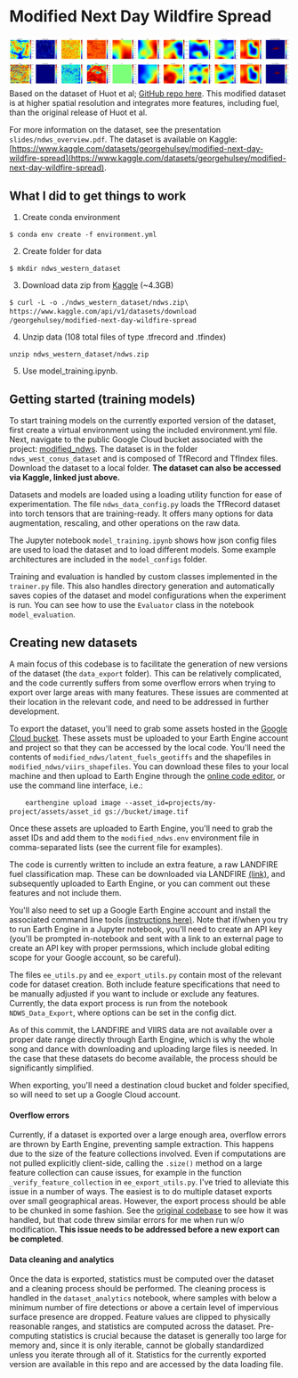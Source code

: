 # Modified Next Day Wildfire Spread
![alt text](slides/dataset_example.jpg "Example dataset entry")
Based on the dataset of Huot et al; [GitHub repo here](https://github.com/google-research/google-research/tree/master/simulation_research/next_day_wildfire_spread). 
This modified dataset is at higher spatial resolution and integrates more features, including fuel, than the original release of Huot et al. 

For more information on the dataset, see the presentation `slides/ndws_overview.pdf`. The dataset is available on Kaggle: [https://www.kaggle.com/datasets/georgehulsey/modified-next-day-wildfire-spread](https://www.kaggle.com/datasets/georgehulsey/modified-next-day-wildfire-spread).

## What I did to get things to work
1. Create conda environment
```
$ conda env create -f environment.yml 
```
2. Create folder for data
```
$ mkdir ndws_western_dataset
```
3. Download data zip from [Kaggle](https://www.kaggle.com/datasets/georgehulsey/modified-next-day-wildfire-spread) (~4.3GB)
```
$ curl -L -o ./ndws_western_dataset/ndws.zip\
https://www.kaggle.com/api/v1/datasets/download
/georgehulsey/modified-next-day-wildfire-spread
```
4. Unzip data (108 total files of type .tfrecord and .tfindex)
```
unzip ndws_western_dataset/ndws.zip
```
5. Use model_training.ipynb.

## Getting started (training models)
To start training models on the currently exported version of the dataset, first create a virtual environment using the included environment.yml file. Next, navigate to the public Google Cloud bucket associated with the project: [modified_ndws](https://console.cloud.google.com/storage/browser/modified_ndws). The dataset is in the folder `ndws_west_conus_dataset` and is composed of TfRecord and TfIndex files. Download the dataset to a local folder. **The dataset can also be accessed via Kaggle, linked just above.**

Datasets and models are loaded using a loading utility function for ease of experimentation. The file `ndws_data_config.py` loads the TfRecord dataset into torch tensors that are training-ready. It offers many options for data augmentation, rescaling, and other operations on the raw data. 

The Jupyter notebook `model_training.ipynb` shows how json config files are used to load the dataset and to load different models. Some example architectures are included in the `model_configs` folder. 

Training and evaluation is handled by custom classes implemented in the `trainer.py` file. This also handles directory generation and automatically saves copies of the dataset and model configurations when the experiment is run. You can see how to use the `Evaluator` class in the notebook `model_evaluation`. 


## Creating new datasets
A main focus of this codebase is to facilitate the generation of new versions of the dataset (the `data_export` folder). This can be relatively complicated, and the code currently suffers from some overflow errors when trying to export over large areas with many features. These issues are commented at their location in the relevant code, and need to be addressed in further development. 

To export the dataset, you'll need to grab some assets hosted in the [Google Cloud bucket](https://console.cloud.google.com/storage/browser/modified_ndws). These assets must be uploaded to your Earth Engine account and project so that they can be accessed by the local code. You'll need the contents of `modified_ndws/latent_fuels_geotiffs` and the shapefiles in `modified_ndws/viirs_shapefiles`. You can download these files to your local machine and then upload to Earth Engine through the [online code editor](https://code.earthengine.google.com/), or use the command line interface, i.e.: 
```
    earthengine upload image --asset_id=projects/my-project/assets/asset_id gs://bucket/image.tif
```
Once these assets are uploaded to Earth Engine, you'll need to grab the asset IDs and add them to the `modified_ndws.env` environment file in comma-separated lists (see the current file for examples). 

The code is currently written to include an extra feature, a raw LANDFIRE fuel classification map. These can be downloaded via LANDFIRE [(link)](https://www.landfire.gov/data/FullExtentDownloads?field_version_target_id=All&field_theme_target_id=7&field_region_id_target_id=4), and subsequently uploaded to Earth Engine, or you can comment out these features and not include them. 

You'll also need to set up a Google Earth Engine account and install the associated command line tools [(instructions here)](https://developers.google.com/earth-engine/guides/python_install). Note that if/when you try to run Earth Engine in a Jupyter notebook, you'll need to create an API key (you'll be prompted in-notebook and sent with a link to an external page to create an API key with proper permssions, which include global editing scope for your Google account, so be careful).

The files `ee_utils.py` and `ee_export_utils.py` contain most of the relevant code for dataset creation. Both include feature specifications that need to be manually adjusted if you want to include or exclude any features. Currently, the data export process is run from the notebook `NDWS_Data_Export`, where options can be set in the config dict. 

As of this commit, the LANDFIRE and VIIRS data are not available over a proper date range directly through Earth Engine, which is why the whole song and dance with downloading and uploading large files is needed. In the case that these datasets do become available, the process should be significantly simplified. 

When exporting, you'll need a destination cloud bucket and folder specified, so will need to set up a Google Cloud account. 

#### Overflow errors
Currently, if a dataset is exported over a large enough area, overflow errors are thrown by Earth Engine, preventing sample extraction. This happens due to the size of the feature collections involved. Even if computations are not pulled explicitly client-side, calling the `.size()` method on a large feature collection can cause issues, for example in the function `_verify_feature_collection` in `ee_export_utils.py`. I've tried to alleviate this issue in a number of ways. The easiest is to do multiple dataset exports over small geographical areas. However, the export process should be able to be chunked in some fashion. See the [original codebase](https://github.com/google-research/google-research/tree/master/simulation_research/next_day_wildfire_spread) to see how it was handled, but that code threw similar errors for me when run w/o modification. **This issue needs to be addressed before a new export can be completed**. 

#### Data cleaning and analytics
Once the data is exported, statistics must be computed over the dataset and a cleaning process should be performed. The cleaning process is handled in the `dataset_analytics` notebook, where samples with below a minimum number of fire detections or above a certain level of impervious surface presence are dropped. Feature values are clipped to physically reasonable ranges, and statistics are computed across the dataset. Pre-computing statistics is crucial because the dataset is generally too large for memory and, since it is only iterable, cannot be globally standardized unless you iterate through all of it. Statistics for the currently exported version are available in this repo and are accessed by the data loading file. 


